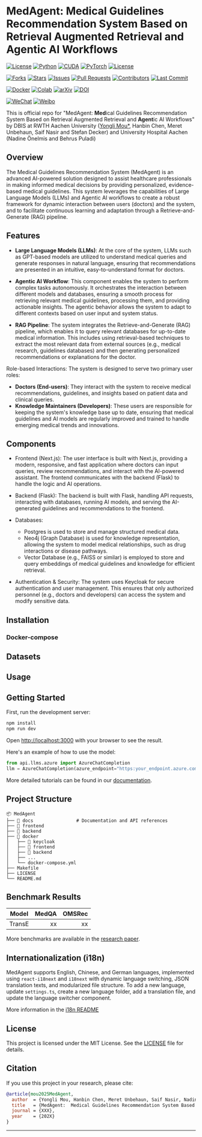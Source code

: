 # MedAgent: Medical Guidelines Recommendation System Based on Retrieval Augmented Retrieval and Agentic AI Workflows

[![License](https://img.shields.io/badge/license-MIT-blue.svg)](LICENSE)
[![Python](https://img.shields.io/badge/Python-3.10%2B-blue.svg)](https://www.python.org/)
[![CUDA](https://img.shields.io/badge/CUDA-12.4-green)](https://developer.nvidia.com/cuda-downloads)
[![PyTorch](https://img.shields.io/badge/PyTorch-2.5.0-red)](https://pytorch.org/get-started/locally/)
[![License](https://img.shields.io/badge/license-MIT-blue.svg)](LICENSE)

[![Forks](https://img.shields.io/github/forks/MouYongli/MedAgent?style=social)](https://github.com/MouYongli/MedAgent/network/members)
[![Stars](https://img.shields.io/github/stars/MouYongli/MedAgent?style=social)](https://github.com/MouYongli/MedAgent/stargazers)
[![Issues](https://img.shields.io/github/issues/MouYongli/MedAgent)](https://github.com/MouYongli/MedAgent/issues)
[![Pull Requests](https://img.shields.io/github/issues-pr/MouYongli/MedAgent)](https://github.com/MouYongli/MedAgent/pulls)
[![Contributors](https://img.shields.io/github/contributors/MouYongli/MedAgent)](https://github.com/MouYongli/MedAgent/graphs/contributors)
[![Last Commit](https://img.shields.io/github/last-commit/MouYongli/MedAgent)](https://github.com/MouYongli/MedAgent/commits/main)
<!-- [![Build Status](https://img.shields.io/github/actions/workflow/status/MouYongli/MedAgent/ci.yml)](https://github.com/MouYongli/MedAgent/actions)
[![Code Quality](https://img.shields.io/lgtm/grade/python/g/MouYongli/MedAgent.svg?logo=lgtm&logoWidth=18)](https://lgtm.com/projects/g/MouYongli/MedAgent/context:python) -->

[![Docker](https://img.shields.io/badge/Docker-Supported-blue)](https://hub.docker.com/r/YOUR_DOCKER_IMAGE)
[![Colab](https://img.shields.io/badge/Open%20in-Colab-yellow)](https://colab.research.google.com/github/YOUR_GITHUB_USERNAME/YOUR_REPO_NAME/blob/main/notebooks/demo.ipynb)
[![arXiv](https://img.shields.io/badge/arXiv-XXXX.XXXXX-b31b1b.svg)](https://arxiv.org/abs/XXXX.XXXXX)
[![DOI](https://zenodo.org/badge/DOI/10.5281/zenodo.xxxxxx.svg)](https://doi.org/10.5281/zenodo.xxxxxx)


[![WeChat](https://img.shields.io/badge/WeChat-公众号名称-green)](https://your-wechat-link.com)
[![Weibo](https://img.shields.io/badge/Weibo-关注-red)](https://weibo.com/YOUR_WEIBO_LINK)
<!-- [![Discord](https://img.shields.io/discord/YOUR_DISCORD_SERVER_ID?label=Discord&logo=discord&color=5865F2)](https://discord.gg/YOUR_INVITE_LINK) -->
<!-- [![Twitter](https://img.shields.io/twitter/follow/YOUR_TWITTER_HANDLE?style=social)](https://twitter.com/YOUR_TWITTER_HANDLE) -->



This is official repo for "MedAgent: **Med**ical Guidelines Recommendation System Based on Retrieval Augmented Retrieval and **Agent**ic AI Workflows" by DBIS at RWTH Aachen University
([Yongli Mou*](mou@dbis.rwth-aachen.de), Hanbin Chen, Meret Unbehaun, Saif Nasir and Stefan Decker) and University Hospital Aachen (Nadine Önelmis and Behrus Puladi)

## Overview

The Medical Guidelines Recommendation System (MedAgent) is an advanced AI-powered solution designed to assist healthcare professionals in making informed medical decisions by providing personalized, evidence-based medical guidelines. This system leverages the capabilities of Large Language Models (LLMs) and Agentic AI workflows to create a robust framework for dynamic interaction between users (doctors) and the system, and to facilitate continuous learning and adaptation through a Retrieve-and-Generate (RAG) pipeline.


## Features
- **Large Language Models (LLMs)**: At the core of the system, LLMs such as GPT-based models are utilized to understand medical queries and generate responses in natural language, ensuring that recommendations are presented in an intuitive, easy-to-understand format for doctors.

- **Agentic AI Workflow**: This component enables the system to perform complex tasks autonomously. It orchestrates the interaction between different models and databases, ensuring a smooth process for retrieving relevant medical guidelines, processing them, and providing actionable insights. The agentic behavior allows the system to adapt to different contexts based on user input and system status.

- **RAG Pipeline**: The system integrates the Retrieve-and-Generate (RAG) pipeline, which enables it to query relevant databases for up-to-date medical information. This includes using retrieval-based techniques to extract the most relevant data from external sources (e.g., medical research, guidelines databases) and then generating personalized recommendations or explanations for the doctor.

Role-based Interactions: The system is designed to serve two primary user roles:

- **Doctors (End-users)**: They interact with the system to receive medical recommendations, guidelines, and insights based on patient data and clinical queries.
- **Knowledge Maintainers (Developers)**: These users are responsible for keeping the system's knowledge base up to date, ensuring that medical guidelines and AI models are regularly improved and trained to handle emerging medical trends and innovations.


## Components

- Frontend (Next.js): The user interface is built with Next.js, providing a modern, responsive, and fast application where doctors can input queries, review recommendations, and interact with the AI-powered assistant. The frontend communicates with the backend (Flask) to handle the logic and AI operations.

- Backend (Flask): The backend is built with Flask, handling API requests, interacting with databases, running AI models, and serving the AI-generated guidelines and recommendations to the frontend.
  
- Databases:
  - Postgres is used to store and manage structured medical data.
  - Neo4j (Graph Database) is used for knowledge representation, allowing the system to model medical relationships, such as drug interactions or disease pathways.
  - Vector Database (e.g., FAISS or similar) is employed to store and query embeddings of medical guidelines and knowledge for efficient retrieval.

- Authentication & Security: The system uses Keycloak for secure authentication and user management. This ensures that only authorized personnel (e.g., doctors and developers) can access the system and modify sensitive data.



## Installation


### Docker-compose

## Datasets

## Usage

## Getting Started

First, run the development server:

```bash
npm install
npm run dev
```

Open [http://localhost:3000](http://localhost:3000) with your browser to see the result.

Here's an example of how to use the model:

```python
from api.llms.azure import AzureChatCompletion
llm = AzureChatCompletion(azure_endpoint="https:your_endpoint.azure.com", azure_deployment="your_deployment_name", azure_api="your_azure_api", azure_api_version="your_api_version")
```

More detailed tutorials can be found in our [documentation](https://your-project-website.com/docs).

## Project Structure

```
📦 MedAgent
├── 📁 docs                # Documentation and API references
├── 📁 frontend     
├── 📁 backend         
├── 📁 docker        
│   ├── 📁 keycloak  
│   ├── 📁 frontend
│   ├── 📁 backend
│   ├── ...
│   └── docker-compose.yml
├── Makefile    
├── LICENSE    
└── README.md             
```

## Benchmark Results

| Model  | MedQA | OMSRec |
| ------ | ----: | -----: |
| TransE |    xx |     xx | xx.x% | xx.x% | xx.x% |

More benchmarks are available in the [research paper](https://your-project-website.com/paper).


## Internationalization (i18n)

MedAgent supports English, Chinese, and German languages, implemented using `react-i18next` and `i18next` with dynamic language switching, JSON translation texts, and modularized file structure. To add a new language, update `settings.ts`, create a new language folder, add a translation file, and update the language switcher component.


More information in the [i18n README](frontend/src/i18n/README.md)


## License

This project is licensed under the MIT License. See the [LICENSE](LICENSE) file for details.


## Citation

If you use this project in your research, please cite:
```bibtex
@article{mou2025MedAgent,
  author  = {Yongli Mou, Hanbin Chen, Meret Unbehaun, Saif Nasir, Nadine Önelmis, Behrus Puladi and Stefan Decker},
  title   = {MedAgent:  Medical Guidelines Recommendation System Based on Retrieval Augmented Retrieval and Agentic AI Workflows},
  journal = {XXX},
  year    = {202X}
}
```

---
<!-- ---Developed by **Your Name** | [LinkedIn](https://linkedin.com/in/YOURNAME) | [Twitter](https://twitter.com/YOURHANDLE) -->
